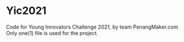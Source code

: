 # Yic2021
Code for Young Innovators Challenge 2021, by team PenangMaker.com
Only one(1) file is used for the project.
